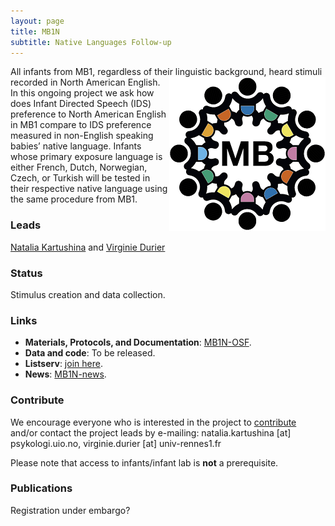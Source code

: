 ```yaml
---
layout: page
title: MB1N
subtitle: Native Languages Follow-up
---
```


<!--
To-do:
- replace image placeholders.
- add collaborators map.
-->

All infants from MB1, regardless of their linguistic background, heard stimuli recorded in North American English. <img style="float: right;" src="/assets/img/placeholder.png"> In this ongoing project we ask how does Infant Directed Speech (IDS) preference to North American English in MB1 compare to IDS preference measured in non-English speaking babies’ native language. Infants whose primary exposure language is either French, Dutch, Norwegian, Czech, or Turkish will be tested in their respective native language using the same procedure from MB1.

### Leads
[Natalia Kartushina](https://www.sv.uio.no/psi/english/people/aca/natalkar/) and [Virginie Durier](https://ethos.univ-rennes1.fr/interlocuteurs/virginie-durier)

### Status
Stimulus creation and data collection.

### Links
* **Materials, Protocols, and Documentation**: [MB1N-OSF](https://osf.io/9j87t/).
* **Data and code**: To be released.
* **Listserv**: [join here](https://mailman.stanford.edu/mailman/listinfo/manybabies1).
* **News**: [MB1N-news]({{site.baseurl}}/tags/#MB1N).

### Contribute
We encourage everyone who is interested in the project to [contribute]({{site.baseurl}}/sign_up_log_in/) and/or contact the project leads by e-mailing: natalia.kartushina [at] psykologi.uio.no, virginie.durier [at] univ-rennes1.fr

Please note that access to infants/infant lab is **not** a prerequisite.  

### Publications
Registration under embargo?

<!-- Registration under embargo on OSF - Should be included?

ManyBabies1 Languages Follow-up Study
Soderstrom, M., Junge, C., Kartushina, N., Soley, G., Mayor, J., Durier, V., Barbu, S., Oceláková, Z., Chladkova, K., Smolík, F. (2019, December 19). [Preference for Infant-Directed Speech Across Languages in North American 6-9-month-old infants](https://osf.io/gwdc9/)

**News release**: See also the news releases by
-->
